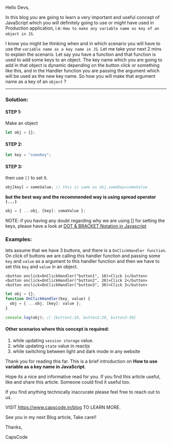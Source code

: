 Hello Devs,

In this blog you are going to learn a very important and useful concept of JavaScript which you will definitely going to use or might have used in Production application, i.e: `How to make any variable name as key of an object in JS`.

I know you might be thinking when and in which scenario you will have to use the `variable name as a key name in JS`.
Let me take your next 2 mins to explain the scenario.
Let say you have a function and that function is used to add some keys to an object.
The key name which you are going to add in that object is dynamic depending on the button click or something like this, and in the Handler function you are passing the argument which will be used as the new key name.
So how you will make that argument name as a key of an `object` ?

---

### **Solution:**

#### STEP 1:

Make an object

```javascript
let obj = {};
```

#### STEP 2:

```js
let key = "someKey";
```

#### STEP 3:

then use `[]` to set it.

```js
obj[key] = someValue; // this is same as obj.someKey=someValue
```

**but the best way and the recommended way is using spread operator `(...)`**

```js
obj = { ...obj, [key]: somaValue };
```

NOTE: if you having any doubt regarding why we are using [] for setting the keys, please have a look at [DOT & BRACKET Notation in Javascript](https://www.capscode.in/blog/dot-and-bracket-notation-in-javascript)

### **Examples:**

lets assume that we have 3 buttons, and there is a `OnClickHandler function`.
On click of buttons we are calling this handler function and passing some `key` and `value` as a argument to this handler function and then we have to set this `key` and `value` in an object.

```htmlcss
<button onclick=OnClickHandler("button1", 10)>Click 1</button>
<button onclick=OnClickHandler("button2", 20)>Click 2</button>
<button onclick=OnClickHandler("button3", 30)>Click 3</button>
```

```js
let obj = {};
function OnClickHandler(key, value) {
  obj = { ...obj, [key]: value };
}

console.log(obj); // {button1:10, button2:20, button3:30}
```

#### Other scenarios where this concept is required:

1. while updating `session storage` value.
2. while updating `state` value in reactjs
3. while switching between light and dark mode in any website

Thank you for reading this far. This is a brief introduction on **How to use variable as a key name in JavaScript**.

Hope its a nice and informative read for you.
If you find this article useful, like and share this article. Someone could find it useful too.

If you find anything technically inaccurate please feel free to reach out to us.

VISIT https://www.capscode.in/blog TO LEARN MORE.

See you in my next Blog article, Take care!!

Thanks,

CapsCode
